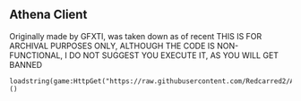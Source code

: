 ## Athena Client
Originally made by GFXTI, was taken down as of recent
THIS IS FOR ARCHIVAL PURPOSES ONLY, ALTHOUGH THE CODE IS NON-FUNCTIONAL, I DO NOT SUGGEST YOU EXECUTE IT, AS YOU WILL GET BANNED

    loadstring(game:HttpGet("https://raw.githubusercontent.com/Redcarred2/AthenaClient/main/Main.lua"))()

